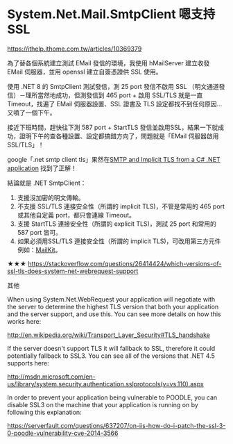 # System.Net.Mail.SmtpClient 嗯支持SSL



https://ithelp.ithome.com.tw/articles/10369379



為了替各個系統建立測試 EMail 發信的環境，我使用 hMailServer 建立收發 EMail 伺服器，並用 openssl 建立自簽憑證供 SSL 使用。

使用 .NET 8 的 SmtpClient 測試發信，測 25 port 發信不啟用 SSL （明文通道發信）－理所當然地成功，但測發信到 465 port + 啟用 SSL/TLS 就是一直 Timeout，找遍了 EMail 伺服器設置、SSL 證書及 TLS 設定都找不到任何原因...又噴了一個下午。

接近下班時間，趕快往下測 587 port + StartTLS 發信並啟用SSL，結果一下就成功，證明下午的查各種設置、設定都搞錯方向了，問題就是「EMail 伺服器啟用 SSL/TLS」！

google「.net smtp client tls」果然在[SMTP and Implicit TLS from a C# .NET application](https://medium.com/@adrian.nasui/smtp-and-implicit-tls-from-a-c-net-application-c451609b7c46) 找到了正解！

結論就是 .NET SmtpClient：

1. 支援沒加密的明文傳輸。
2. 不支援 SSL/TLS 連接安全性（所謂的 implicit TLS)，不管是常用的 465 port 或其他自定義 port，都只會連線 Timeout。
3. 支援 StartTLS 連接安全性（所謂的 explicit TLS)，測試 25 port 和常用的 587 port 皆可。
4. 如果必須用SSL/TLS 連接安全性（所謂的 implicit TLS)，可改用第三方元件例如：[MailKit](https://www.nuget.org/packages/MailKit/)。



★★★  https://stackoverflow.com/questions/26414424/which-versions-of-ssl-tls-does-system-net-webrequest-support

其他

When using System.Net.WebRequest your application will negotiate with the server to determine the highest TLS version that both your application and the server support, and use this. You can see more details on how this works here:

http://en.wikipedia.org/wiki/Transport_Layer_Security#TLS_handshake

If the server doesn't support TLS it will fallback to SSL, therefore it could potentially fallback to SSL3. You can see all of the versions that .NET 4.5 supports here:

http://msdn.microsoft.com/en-us/library/system.security.authentication.sslprotocols(v=vs.110).aspx

In order to prevent your application being vulnerable to POODLE, you can disable SSL3 on the machine that your application is running on by following this explanation:

https://serverfault.com/questions/637207/on-iis-how-do-i-patch-the-ssl-3-0-poodle-vulnerability-cve-2014-3566